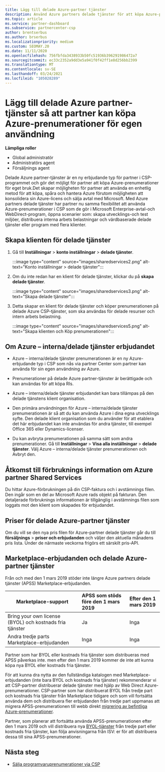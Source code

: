 ```yaml
---
title: Lägg till delade Azure-partner tjänster
description: Använd Azure partners delade tjänster för att köpa Azure-prenumerationer för eget bruk och för att få en enhetlig metod för att köpa, spåra och hantera Azure.
ms.topic: article
ms.service: partner-dashboard
ms.subservice: partnercenter-csp
author: brentserbus
ms.author: brserbus
ms.localizationpriority: medium
ms.custom: SEOMAY.20
ms.date: 11/11/2020
ms.openlocfilehash: 756fbfda3438933b50fc51936b396291986472a7
ms.sourcegitcommit: ec33c2352a9dd3e5a941f0f42ff1e8d256bb2399
ms.translationtype: MT
ms.contentlocale: sv-SE
ms.lasthandoff: 03/24/2021
ms.locfileid: "105028289"
---
```

# <a name="add-azure-partner-shared-services-so-partners-can-buy-azure-subscriptions-for-their-own-use"></a>Lägg till delade Azure partner-tjänster så att partner kan köpa Azure-prenumerationer för egen användning

**Lämpliga roller**

- Global administratör
- Administratörs agent
- Försäljnings agent

Delade Azure partner-tjänster är en ny erbjudande typ för partner i CSP-programmet och gör det möjligt för partner att köpa Azure-prenumerationer för eget bruk.Det skapar möjligheten för partner att använda en enhetlig metod för att köpa, spåra och hantera Azure förutom möjligheten att konsolidera sin Azure-licens och sälja avtal med Microsoft. Med Azure partners delade tjänster har partner nu samma flexibilitet att använda Azure-prenumerationer i CSP som de gör i Microsoft Enterprise-avtal-och WebDirect-program, öppna scenarier som: skapa utvecklings-och test miljöer, distribuera interna arbets belastningar och värdbaserade delade tjänster eller program med flera klienter.  

## <a name="create-the-shared-services-tenant"></a>Skapa klienten för delade tjänster

1. Gå till **Inställningar**  >  **konto inställningar**  >  **delade tjänster**.

   :::image type="content" source="images/sharedservices2.png" alt-text="Konto inställningar > delade tjänster":::

2. Om du inte redan har en klient för delade tjänster, klickar du på **skapa delade tjänster**.

   :::image type="content" source="images/sharedservices3.png" alt-text="Skapa delade tjänster":::

3. Detta skapar en klient för delade tjänster och köper prenumerationen på delade Azure CSP-tjänster, som ska användas för delade resurser och intern arbets belastning.

   :::image type="content" source="images/sharedservices5.png" alt-text="Skapa klienten och Köp prenumerationen":::

## <a name="about-the-azure--internalshared-services-offer"></a>Om Azure – interna/delade tjänster erbjudandet

- Azure – interna/delade tjänster prenumerationen är en ny Azure-erbjudande typ i CSP som nås via partner Center som partner kan använda för sin egen användning av Azure.

- Prenumerationer på delade Azure partner-tjänster är berättigade och kan användas för att köpa RIs.

- Azure – interna/delade tjänster erbjudandet kan bara tillämpas på den delade tjänstens klient organisation.

- Den primära användningen för Azure – interna/delade tjänster prenumerationen är så att du kan använda Azure i dina egna utvecklings syfte. Den delade klient organisation som du använder för att etablera det här erbjudandet kan inte användas för andra tjänster, till exempel Office 365 eller Dynamics-licenser.

- Du kan avbryta prenumerationen på samma sätt som andra prenumerationer. Gå till **Inställningar**  >  **Visa alla inställningar**  >  **delade tjänster**. Välj Azure – interna/delade tjänster prenumerationen och Avbryt den.

## <a name="accessing-azure-partner-shared-services-consumption-details"></a>Åtkomst till förbruknings information om Azure partner Shared Services

Du hittar Azure-förbrukningen på din CSP-faktura och i avstämnings filen. Den ingår som en del av Microsoft Azure rads objekt på fakturan. Den detaljerade förbruknings informationen är tillgänglig i avstämnings filen som loggats mot den klient som skapades för erbjudandet.

## <a name="azure-partner-shared-services-pricing"></a>Priser för delade Azure-partner tjänster

Om du vill se den nya pris filen för Azure-partner delade tjänster går du till **försäljnings**  >  **priser och erbjudanden** och väljer den aktuella månadens pris lista. Under de närmaste veckorna frigörs ett särskilt pris-API.

## <a name="marketplace-offers-and-azure-partner-shared-services"></a>Marketplace-erbjudanden och delade Azure-partner tjänster

Från och med den 1 mars 2019 stöder inte längre Azure partners delade tjänster (APSS) Marketplace-erbjudanden.

|**Marketplace-support**   |**APSS som stöds före den 1 mars 2019**|**Efter den 1 mars 2019**|
|---------------------------|:----------------------------|:-------------------|
|Bring your own license (BYOL) och kostnads fria tjänster   | Ja   | Inga|
|Andra tredje parts Marketplace-erbjudanden   | Inga   |Inga|

Partner som har BYOL eller kostnads fria tjänster som distribueras med APSS påverkas inte. men efter den 1 mars 2019 kommer de inte att kunna köpa nya BYOL eller kostnads fria tjänster.

För att kunna dra nytta av den fullständiga katalogen med Marketplace-erbjudanden (inte bara BYOL och kostnads fria tjänster) rekommenderar vi att CSP-partner distribuerar delade tjänster med hjälp av Web Direct Azure-prenumerationer.  CSP-partner som har distribuerat BYOL från tredje part och kostnads fria tjänster från Marketplace tidigare och som vill fortsätta använda dem och distribuera fler erbjudanden från tredje part uppmanas att migrera APSS-prenumerationen till webb direkt [migrering av befintliga Azure-prenumerationer](/azure/cloud-solution-provider/migration/migration#migrating-existing-azure-subscriptions).

Partner, som planerar att fortsätta använda APSS-prenumerationen efter den 1 mars 2019 och vill distribuera nya [BYOL-tjänster](https://azuremarketplace.microsoft.com/marketplace/apps?filters=byol) från tredje part eller kostnads fria tjänster, kan följa anvisningarna från ISV: er för att distribuera dessa till sina APSS-prenumerationer.

## <a name="next-steps"></a>Nästa steg

- [Sälja programvaruprenumerationer via CSP](csp-software-subscriptions.md)
